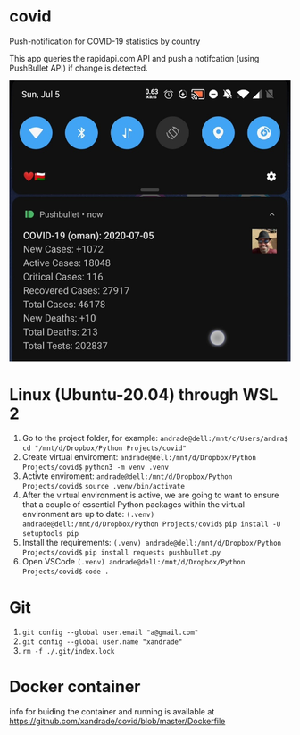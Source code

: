 # covid
Push-notification for COVID-19 statistics by country

This app queries the rapidapi.com API and push a notifcation (using PushBullet API) if change is detected.

![Test Image 3](/20-07-05-22-46-37_exported_12724_1593974877369.jpg)


# Linux (Ubuntu-20.04) through WSL 2

1. Go to the project folder, for example: `andrade@dell:/mnt/c/Users/andra$` `cd "/mnt/d/Dropbox/Python Projects/covid"`
2. Create virtual enviroment: `andrade@dell:/mnt/d/Dropbox/Python Projects/covid$` `python3 -m venv .venv`
3. Activte enviroment: `andrade@dell:/mnt/d/Dropbox/Python Projects/covid$` `source .venv/bin/activate`
4. After the virtual environment is active, we are going to want to ensure that a couple of essential Python packages within the virtual environment are up to date: `(.venv) andrade@dell:/mnt/d/Dropbox/Python Projects/covid$` `pip install -U setuptools pip`
5. Install the requirements: `(.venv) andrade@dell:/mnt/d/Dropbox/Python Projects/covid$` `pip install requests pushbullet.py`
6. Open VSCode `(.venv) andrade@dell:/mnt/d/Dropbox/Python Projects/covid$` `code .`


# Git

1. `git config --global user.email "a@gmail.com"`
2. `git config --global user.name "xandrade"`
3. `rm -f ./.git/index.lock`

# Docker container

info for buiding the container and running is available at https://github.com/xandrade/covid/blob/master/Dockerfile
